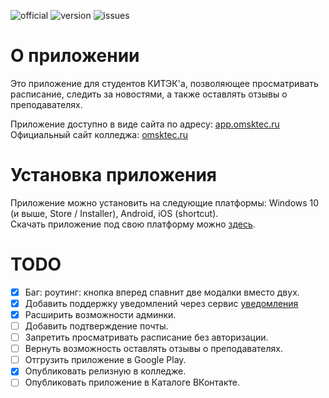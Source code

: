 ![official](https://img.shields.io/badge/%D0%9A%D0%98%D0%A2%D0%AD%D0%9A-%D0%BE%D1%84%D0%B8%D1%86%D0%B8%D0%B0%D0%BB%D1%8C%D0%BD%D0%BE%D0%B5%20%D0%BF%D1%80%D0%B8%D0%BB%D0%BE%D0%B6%D0%B5%D0%BD%D0%B8%D0%B5-brightgreen)
![version](https://img.shields.io/badge/1.1.5-%D1%82%D0%B5%D0%BA%D1%83%D1%89%D0%B0%D1%8F%20%D0%B2%D0%B5%D1%80%D1%81%D0%B8%D1%8F-blueviolet)
![issues](https://img.shields.io/github/issues/LukasAndreano/kitek-app)

# О приложении
Это приложение для студентов КИТЭК'а, позволяющее просматривать расписание, следить за новостями, а также оставлять отзывы о преподавателях.

Приложение доступно в виде сайта по адресу: [app.omsktec.ru](https://app.omsktec.ru/)  
Официальный сайт колледжа: [omsktec.ru](https://omsktec.ru/)

# Установка приложения
Приложение можно установить на следующие платформы: Windows 10 (и выше, Store / Installer), Android, iOS (shortcut).  
Скачать приложение под свою платформу можно [здесь](https://github.com/LukasAndreano/kitek-app/releases/tag/v1.1.1).

# TODO
- [x] Баг: роутинг: кнопка вперед спавнит две модалки вместо двух.
- [x] Добавить поддержку уведомлений через сервис [уведомления](https://vk.com/app7915893)
- [x] Расширить возможности админки.
- [ ] Добавить подтверждение почты.
- [ ] Запретить просматривать расписание без авторизации.
- [ ] Вернуть возможность оставлять отзывы о преподавателях.
- [ ] Отгрузить приложение в Google Play.
- [x] Опубликовать релизную в колледже.
- [ ] Опубликовать приложение в Каталоге ВКонтакте.
